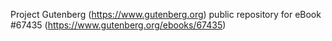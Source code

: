 Project Gutenberg (https://www.gutenberg.org) public repository for
eBook #67435 (https://www.gutenberg.org/ebooks/67435)
